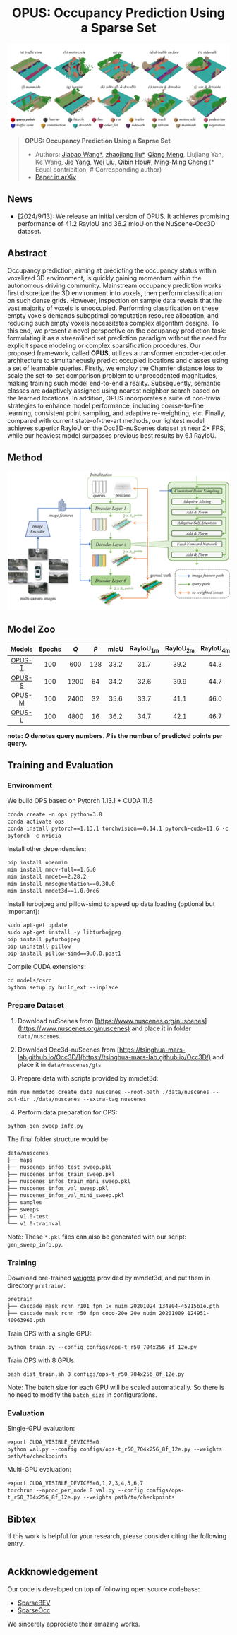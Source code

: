 <div align="center">

# OPUS: Occupancy Prediction Using a Sparse Set
</div>

![demo](demos/teaser.png)

> **OPUS: Occupancy Prediction Using a Saprse Set**
> - Authors: [Jiabao Wang*](https://jbwang1997.github.io/),
> [zhaojiang liu*](https://agito555.github.io/),
> [Qiang Meng](https://irvingmeng.github.io/), Liujiang Yan, Ke Wang,
> [Jie Yang](http://www.pami.sjtu.edu.cn/jieyang),
> [Wei Liu](http://www.pami.sjtu.edu.cn/weiliu),
> [Qibin Hou#](https://houqb.github.io/),
> [Ming-Ming Cheng](https://mmcheng.net/cmm/)
> (* Equal contribition, # Corresponding author)
> - [Paper in arXiv]()

## News

- [2024/9/13]: We release an initial version of OPUS. It achieves promising performance of 41.2 RayIoU and 36.2 mIoU on the NuScene-Occ3D dataset.

## Abstract
Occupancy prediction, aiming at predicting the occupancy status within voxelized 3D environment, is quickly gaining momentum within the autonomous driving community.
Mainstream occupancy prediction works first discretize the 3D environment into voxels, then perform classification on such dense grids. However, inspection on sample data reveals that the vast majority of voxels is unoccupied. Performing classification on these empty voxels demands suboptimal computation resource allocation, and reducing such empty voxels necessitates complex algorithm designs.
To this end, we present a novel perspective on the occupancy prediction task: formulating it as a streamlined set prediction paradigm without the need for explicit space modeling or complex sparsification procedures.
Our proposed framework, called **OPUS**, utilizes a transformer encoder-decoder architecture to simultaneously predict occupied locations and classes using a set of learnable queries.
Firstly, we employ the Chamfer distance loss to scale the set-to-set comparison problem to unprecedented magnitudes, making training such model end-to-end a reality.
Subsequently, semantic classes are adaptively assigned using nearest neighbor search based on the learned locations.
In addition, OPUS incorporates a suite of non-trivial strategies to enhance model performance, including coarse-to-fine learning, consistent point sampling, and adaptive re-weighting, etc.
Finally, compared with current state-of-the-art methods, our lightest model achieves superior RayIoU on the Occ3D-nuScenes dataset at near $2\times$ FPS, while our heaviest model surpasses previous best results by 6.1 RayIoU. 

## Method

![method](demos/structure.png)

## Model Zoo

| Models                                          | Epochs |  *Q* | *P* | mIoU | RayIoU<sub>1m</sub> | RayIoU<sub>2m</sub> | RayIoU<sub>4m</sub> | RayIoU |  FPS | Link |
|:-----------------------------------------------:|:------:|:----:|:---:|:----:|:-------------------:|:-------------------:|:-------------------:|:------:|:----:|:----:|
| [OPUS-T](configs/opus-t_r50_704x256_8f_100e.py) |   100  | 600  | 128 | 33.2 |         31.7        |         39.2        |         44.3        |  38.4  | 22.4 |   -  |
| [OPUS-S](configs/opus-s_r50_704x256_8f_100e.py) |   100  | 1200 | 64  | 34.2 |         32.6        |         39.9        |         44.7        |  39.1  | 20.7 |   -  |
| [OPUS-M](configs/opus-m_r50_704x256_8f_100e.py) |   100  | 2400 | 32  | 35.6 |         33.7        |         41.1        |         46.0        |  40.3  | 13.4 |   -  |
| [OPUS-L](configs/opus-l_r50_704x256_8f_100e.py) |   100  | 4800 | 16  | 36.2 |         34.7        |         42.1        |         46.7        |  41.2  |  7.2 |   -  |

**note: *Q* denotes query numbers. *P* is the number of predicted points per query.**

## Training and Evaluation

### Environment

We build OPS based on Pytorch 1.13.1 + CUDA 11.6
```
conda create -n ops python=3.8
conda activate ops
conda install pytorch==1.13.1 torchvision==0.14.1 pytorch-cuda=11.6 -c pytorch -c nvidia
```

Install other dependencies:

```
pip install openmim
mim install mmcv-full==1.6.0
mim install mmdet==2.28.2
mim install mmsegmentation==0.30.0
mim install mmdet3d==1.0.0rc6
```

Install turbojpeg and pillow-simd to speed up data loading (optional but important):

```
sudo apt-get update
sudo apt-get install -y libturbojpeg
pip install pyturbojpeg
pip uninstall pillow
pip install pillow-simd==9.0.0.post1
```

Compile CUDA extensions:

```
cd models/csrc
python setup.py build_ext --inplace
```

### Prepare Dataset

1. Download nuScenes from [https://www.nuscenes.org/nuscenes](https://www.nuscenes.org/nuscenes) and place it in folder `data/nuscenes`.

2. Download Occ3d-nuScenes from [https://tsinghua-mars-lab.github.io/Occ3D/](https://tsinghua-mars-lab.github.io/Occ3D/) and place it in `data/nuscenes/gts`

3. Prepare data with scripts provided by mmdet3d:

```
mim run mmdet3d create_data nuscenes --root-path ./data/nuscenes --out-dir ./data/nuscenes --extra-tag nuscenes
```

4. Perform data preparation for OPS:

```
python gen_sweep_info.py
```

The final folder structure would be

```
data/nuscenes
├── maps
├── nuscenes_infos_test_sweep.pkl
├── nuscenes_infos_train_sweep.pkl
├── nuscenes_infos_train_mini_sweep.pkl
├── nuscenes_infos_val_sweep.pkl
├── nuscenes_infos_val_mini_sweep.pkl
├── samples
├── sweeps
├── v1.0-test
└── v1.0-trainval
```

Note: These `*.pkl` files can also be generated with our script: `gen_sweep_info.py`.

### Training

Download pre-trained [weights](https://download.openmmlab.com/mmdetection3d/v0.1.0_models/nuimages_semseg/cascade_mask_rcnn_r50_fpn_coco-20e_20e_nuim/cascade_mask_rcnn_r50_fpn_coco-20e_20e_nuim_20201009_124951-40963960.pth)
provided by mmdet3d, and put them in directory `pretrain/`:


```
pretrain
├── cascade_mask_rcnn_r101_fpn_1x_nuim_20201024_134804-45215b1e.pth
├── cascade_mask_rcnn_r50_fpn_coco-20e_20e_nuim_20201009_124951-40963960.pth
```

Train OPS with a single GPU:

```
python train.py --config configs/ops-t_r50_704x256_8f_12e.py
```

Train OPS with 8 GPUs:

```
bash dist_train.sh 8 configs/ops-t_r50_704x256_8f_12e.py
```

Note: The batch size for each GPU will be scaled automatically. So there is no need to modify the `batch_size` in configurations.

### Evaluation

Single-GPU evaluation:

```
export CUDA_VISIBLE_DEVICES=0
python val.py --config configs/ops-t_r50_704x256_8f_12e.py --weights path/to/checkpoints
```

Multi-GPU evaluation:

```
export CUDA_VISIBLE_DEVICES=0,1,2,3,4,5,6,7
torchrun --nproc_per_node 8 val.py --config configs/ops-t_r50_704x256_8f_12e.py --weights path/to/checkpoints
```

## Bibtex

If this work is helpful for your research, please consider citing the following entry.

```
```

## Ackknowledgement

Our code is developed on top of following open source codebase:

- [SparseBEV](https://github.com/MCG-NJU/SparseBEV)
- [SparseOcc](https://github.com/MCG-NJU/SparseOcc)

We sincerely appreciate their amazing works.

